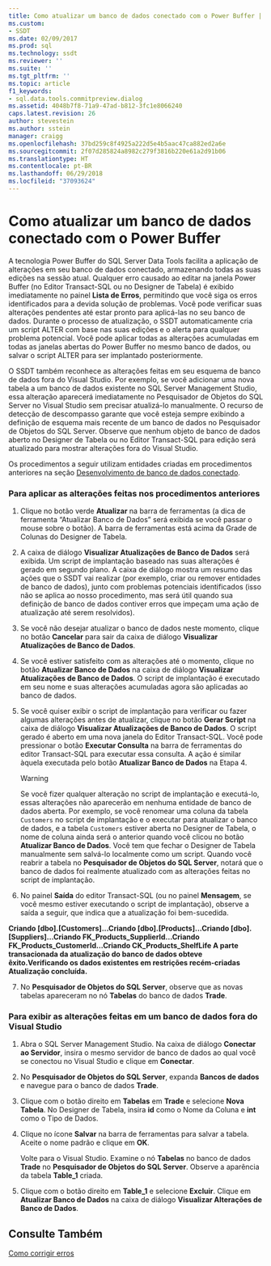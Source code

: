 ```yaml
---
title: Como atualizar um banco de dados conectado com o Power Buffer | Microsoft Docs
ms.custom:
- SSDT
ms.date: 02/09/2017
ms.prod: sql
ms.technology: ssdt
ms.reviewer: ''
ms.suite: ''
ms.tgt_pltfrm: ''
ms.topic: article
f1_keywords:
- sql.data.tools.commitpreview.dialog
ms.assetid: 4048b7f8-71a9-47ad-b812-3fc1e8066240
caps.latest.revision: 26
author: stevestein
ms.author: sstein
manager: craigg
ms.openlocfilehash: 37bd259c8f4925a222d5e4b5aac47ca882ed2a6e
ms.sourcegitcommit: 2f07d285824a8982c279f3816b220e61a2d91b06
ms.translationtype: HT
ms.contentlocale: pt-BR
ms.lasthandoff: 06/29/2018
ms.locfileid: "37093624"
---
```

# <a name="how-to-update-a-connected-database-with-power-buffer"></a>Como atualizar um banco de dados conectado com o Power Buffer
A tecnologia Power Buffer do SQL Server Data Tools facilita a aplicação de alterações em seu banco de dados conectado, armazenando todas as suas edições na sessão atual. Qualquer erro causado ao editar na janela Power Buffer (no Editor Transact\-SQL ou no Designer de Tabela) é exibido imediatamente no painel **Lista de Erros**, permitindo que você siga os erros identificados para a devida solução de problemas. Você pode verificar suas alterações pendentes até estar pronto para aplicá-las no seu banco de dados. Durante o processo de atualização, o SSDT automaticamente cria um script ALTER com base nas suas edições e o alerta para qualquer problema potencial. Você pode aplicar todas as alterações acumuladas em todas as janelas abertas do Power Buffer no mesmo banco de dados, ou salvar o script ALTER para ser implantado posteriormente.  
  
O SSDT também reconhece as alterações feitas em seu esquema de banco de dados fora do Visual Studio. Por exemplo, se você adicionar uma nova tabela a um banco de dados existente no SQL Server Management Studio, essa alteração aparecerá imediatamente no Pesquisador de Objetos do SQL Server no Visual Studio sem precisar atualizá-lo manualmente. O recurso de detecção de descompasso garante que você esteja sempre exibindo a definição de esquema mais recente de um banco de dados no Pesquisador de Objetos do SQL Server. Observe que nenhum objeto de banco de dados aberto no Designer de Tabela ou no Editor Transact\-SQL para edição será atualizado para mostrar alterações fora do Visual Studio.  
  
Os procedimentos a seguir utilizam entidades criadas em procedimentos anteriores na seção [Desenvolvimento de banco de dados conectado](../ssdt/connected-database-development.md).  
  
### <a name="to-apply-the-changes-made-in-the-previous-procedures"></a>Para aplicar as alterações feitas nos procedimentos anteriores  
  
1.  Clique no botão verde **Atualizar** na barra de ferramentas (a dica de ferramenta “Atualizar Banco de Dados” será exibida se você passar o mouse sobre o botão). A barra de ferramentas está acima da Grade de Colunas do Designer de Tabela.  
  
2.  A caixa de diálogo **Visualizar Atualizações de Banco de Dados** será exibida. Um script de implantação baseado nas suas alterações é gerado em segundo plano. A caixa de diálogo mostra um resumo das ações que o SSDT vai realizar (por exemplo, criar ou remover entidades de banco de dados), junto com problemas potenciais identificados (isso não se aplica ao nosso procedimento, mas será útil quando sua definição de banco de dados contiver erros que impeçam uma ação de atualização até serem resolvidos).  
  
3.  Se você não desejar atualizar o banco de dados neste momento, clique no botão **Cancelar** para sair da caixa de diálogo **Visualizar Atualizações de Banco de Dados**.  
  
4.  Se você estiver satisfeito com as alterações até o momento, clique no botão **Atualizar Banco de Dados** na caixa de diálogo **Visualizar Atualizações de Banco de Dados**. O script de implantação é executado em seu nome e suas alterações acumuladas agora são aplicadas ao banco de dados.  
  
5.  Se você quiser exibir o script de implantação para verificar ou fazer algumas alterações antes de atualizar, clique no botão **Gerar Script** na caixa de diálogo **Visualizar Atualizações de Banco de Dados**. O script gerado é aberto em uma nova janela do Editor Transact\-SQL. Você pode pressionar o botão **Executar Consulta** na barra de ferramentas do editor Transact\-SQL para executar essa consulta. A ação é similar àquela executada pelo botão **Atualizar Banco de Dados** na Etapa 4.  
  
    > [!WARNING]  
    > Se você fizer qualquer alteração no script de implantação e executá-lo, essas alterações não aparecerão em nenhuma entidade de banco de dados aberta. Por exemplo, se você renomear uma coluna da tabela `Customers` no script de implantação e o executar para atualizar o banco de dados, e a tabela `Customers` estiver aberta no Designer de Tabela, o nome de coluna ainda será o anterior quando você clicou no botão **Atualizar Banco de Dados**. Você tem que fechar o Designer de Tabela manualmente sem salvá-lo localmente como um script. Quando você reabrir a tabela no **Pesquisador de Objetos do SQL Server**, notará que o banco de dados foi realmente atualizado com as alterações feitas no script de implantação.  
  
6.  No painel **Saída** do editor Transact\-SQL (ou no painel **Mensagem**, se você mesmo estiver executando o script de implantação), observe a saída a seguir, que indica que a atualização foi bem-sucedida.  
  
**Criando [dbo].[Customers]...Criando [dbo].[Products]...Criando [dbo].[Suppliers]...Criando FK_Products_SupplierId...Criando FK_Products_CustomerId...Criando CK_Products_ShelfLife A parte transacionada da atualização do banco de dados obteve êxito.Verificando os dados existentes em restrições recém-criadas Atualização concluída.**  
  
7.  No **Pesquisador de Objetos do SQL Server**, observe que as novas tabelas apareceram no nó **Tabelas** do banco de dados **Trade**.  
  
### <a name="to-view-changes-made-to-a-database-outside-visual-studio"></a>Para exibir as alterações feitas em um banco de dados fora do Visual Studio  
  
1.  Abra o SQL Server Management Studio. Na caixa de diálogo **Conectar ao Servidor**, insira o mesmo servidor de banco de dados ao qual você se conectou no Visual Studio e clique em **Conectar**.  
  
2.  No **Pesquisador de Objetos do SQL Server**, expanda **Bancos de dados** e navegue para o banco de dados **Trade**.  
  
3.  Clique com o botão direito em **Tabelas** em **Trade** e selecione **Nova Tabela**. No Designer de Tabela, insira **id** como o Nome da Coluna e **int** como o Tipo de Dados.  
  
4.  Clique no ícone **Salvar** na barra de ferramentas para salvar a tabela. Aceite o nome padrão e clique em **OK**.  
  
    Volte para o Visual Studio. Examine o nó **Tabelas** no banco de dados **Trade** no **Pesquisador de Objetos do SQL Server**. Observe a aparência da tabela **Table_1** criada.  
  
5.  Clique com o botão direito em **Table_1** e selecione **Excluir**. Clique em **Atualizar Banco de Dados** na caixa de diálogo **Visualizar Alterações de Banco de Dados**.  
  
## <a name="see-also"></a>Consulte Também  
[Como corrigir erros](../ssdt/how-to-fix-errors.md)  
  
